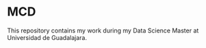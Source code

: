 # MCD
This repository contains my work during my Data Science Master at Universidad de Guadalajara. 
